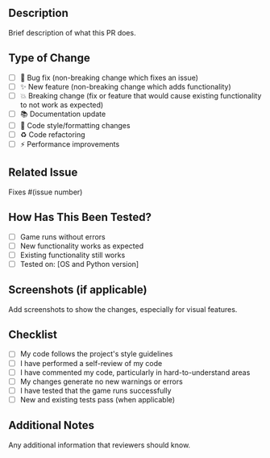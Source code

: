 ## Description
Brief description of what this PR does.

## Type of Change
- [ ] 🐛 Bug fix (non-breaking change which fixes an issue)
- [ ] ✨ New feature (non-breaking change which adds functionality)
- [ ] 💥 Breaking change (fix or feature that would cause existing functionality to not work as expected)
- [ ] 📚 Documentation update
- [ ] 🎨 Code style/formatting changes
- [ ] ♻️ Code refactoring
- [ ] ⚡ Performance improvements

## Related Issue
Fixes #(issue number)

## How Has This Been Tested?
- [ ] Game runs without errors
- [ ] New functionality works as expected
- [ ] Existing functionality still works
- [ ] Tested on: [OS and Python version]

## Screenshots (if applicable)
Add screenshots to show the changes, especially for visual features.

## Checklist
- [ ] My code follows the project's style guidelines
- [ ] I have performed a self-review of my code
- [ ] I have commented my code, particularly in hard-to-understand areas
- [ ] My changes generate no new warnings or errors
- [ ] I have tested that the game runs successfully
- [ ] New and existing tests pass (when applicable)

## Additional Notes
Any additional information that reviewers should know.
